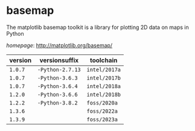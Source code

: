# basemap

The matplotlib basemap toolkit is a library for plotting 2D data on maps in Python

*homepage*: <http://matplotlib.org/basemap/>

version | versionsuffix | toolchain
--------|---------------|----------
``1.0.7`` | ``-Python-2.7.13`` | ``intel/2017a``
``1.0.7`` | ``-Python-3.6.3`` | ``intel/2017b``
``1.0.7`` | ``-Python-3.6.4`` | ``intel/2018a``
``1.2.0`` | ``-Python-3.6.6`` | ``intel/2018b``
``1.2.2`` | ``-Python-3.8.2`` | ``foss/2020a``
``1.3.6`` |  | ``foss/2022a``
``1.3.9`` |  | ``foss/2023a``
